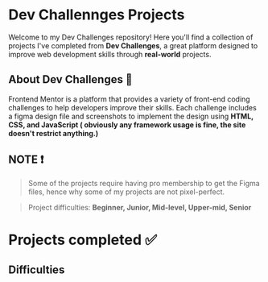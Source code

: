 # Dev Challennges Projects

Welcome to my Dev Challenges repository! Here you'll find a collection of projects I've completed from **Dev Challenges**, a great platform designed to improve web development skills through **real-world** projects.

## About Dev Challenges 🎨
Frontend Mentor is a platform that provides a variety of front-end coding challenges to help developers improve their skills. Each challenge includes a figma design file and screenshots to implement the design using **HTML, CSS, and JavaScript ( obviously any framework usage is fine, the site doesn't restrict anything.)**

## NOTE ❗
> Some of the projects require having pro membership to get the Figma files, hence why some of my projects are not pixel-perfect.

> Project difficulties: **Beginner, Junior, Mid-level, Upper-mid, Senior**

# Projects completed ✅ 

## Difficulties
